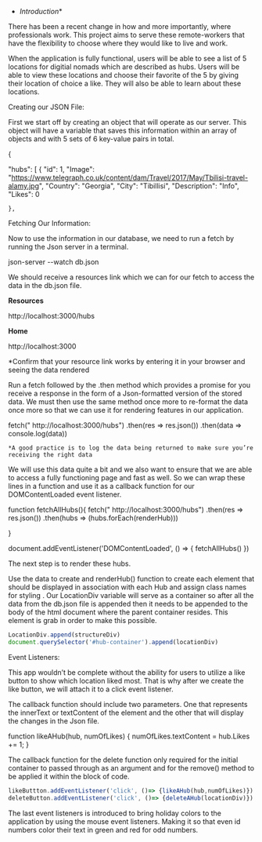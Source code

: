 
- *Introduction**

There has been a recent change in how and more importantly, where professionals work. This project aims to serve these remote-workers that have the flexibility to choose where they would like to live and work.

When the application is fully functional, users will be able to see a list of 5  locations for digitial nomads which are described as hubs. Users will be able to view these locations and choose their favorite of the 5 by giving their location of choice a like. They will also be able to learn about these locations.

Creating our JSON File:

First we start off by creating an object that will operate as our server. This object will have a variable that saves this information within an array of objects and with 5 sets of 6 key-value pairs in total.

{

 "hubs": [
    {
        "id": 1,
        "Image": "https://www.telegraph.co.uk/content/dam/Travel/2017/May/Tbilisi-travel-alamy.jpg",
        "Country": "Georgia",
        "City": "Tibillisi",
        "Description": "Info",
        "Likes": 0

    },

Fetching Our Information:

Now to use the information in our database, we need to run a fetch by running the Json server in a terminal.

json-server --watch db.json

We should receive a resources link which we can for our fetch to access the data in the db.json file. 

**Resources**

http://localhost:3000/hubs

**Home**

http://localhost:3000

*Confirm that your resource link works by entering it in your browser and seeing the data rendered

Run a fetch followed by the .then method which provides a promise for you receive a response in the form of a Json-formatted version of the stored data. We must then use the same method once more to re-format the data once more so that we can use it for rendering features in our application.

fetch(" http://localhost:3000/hubs")
    .then(res => res.json())
    .then(data => console.log(data))

    *A good practice is to log the data being returned to make sure you’re receiving the right data

We will use this data quite a bit and we also want to ensure that we are able to access a fully functioning page and fast as well. So we can wrap these lines in a function and use it as a callback function for our DOMContentLoaded event listener.

function fetchAllHubs(){
    fetch(" http://localhost:3000/hubs")
    .then(res => res.json())
    .then(hubs => (hubs.forEach(renderHub)))

}

document.addEventListener('DOMContentLoaded', () => {
    fetchAllHubs()
})

The next step is to render these hubs. 

Use the data to create and renderHub() function to create each element that should be displayed in association with each Hub and assign class names for styling . Our LocationDiv variable will serve as a container so after all the data from the db.json file is appended then it needs to be appended to the body of the html document where the parent container resides. This element is grab in order to make this possible.

```jsx
LocationDiv.append(structureDiv)
document.querySelector('#hub-container').append(locationDiv)
```

Event Listeners:

This app wouldn’t be complete without the ability for users to utilize a like button to show which location liked most. That is why after we create the like button, we will attach it to a click event listener.

The callback function should include two parameters. One that represents the innerText or textContent of the element and the other that will display the changes in the Json file.

function likeAHub(hub, numOfLikes) {
     numOfLikes.textContent = hub.Likes += 1;
}

The callback function for the delete function only required for the initial container to passed through as an argument and for the remove() method to be applied it within the block of code.

```jsx
likeButtton.addEventListener('click', ()=> {likeAHub(hub,numOfLikes)})
deleteButton.addEventListener('click', ()=> {deleteAHub(locationDiv)})
```

The last event listeners is introduced to bring holiday colors to the application by using the mouse event listeners. Making it so that even id numbers color their text in green and red for odd numbers.
